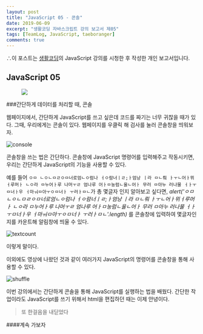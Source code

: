 ```yaml
---
layout: post
title: "JavaScript 05 - 콘솔"
date: 2019-06-09
excerpt: "생활코딩 자바스크립트 강의 보고서 제05"
tags: [TeamLog, JavaScript, taeboranger]
comments: true
---
```


∴이 포스트는 [생활코딩](https://www.youtube.com/playlist?list=PLuHgQVnccGMBB348PWRN0fREzYcYgFybf)의 JavaScript 강의를 시청한 후 작성한 개인 보고서입니다.

## JavaScript 05

<figure class="half">
    <a href="https://www.lform.com/_assets/packages/wp/assets/uploaded/2017/08/lform_javascript_blog_header_image-1600x1080.jpg"><img src="https://www.lform.com/_assets/packages/wp/assets/uploaded/2017/08/lform_javascript_blog_header_image-1600x1080.jpg"></a>
</figure>

###간단하게 데이터를 처리할 때, 콘솔

 웹페이지에서, 간단하게 JavaScript를 쓰고 싶은데 코드를 짜기는 너무 귀찮을 때가 있다. 그때, 우리에게는 콘솔이 있다. 웹페이지를 우클릭 해 검사를 눌러 콘솔창을 띄워보자.

 ![console](/assets/console.JPG)

콘솔창을 쓰는 법은 간단하다. 콘솔창에 JavaScript 명령어를 입력해주고 작동시키면, 우리는 간단하게 JavaScript의 기능을 사용할 수 있다.

예를 들어 `ㅇㅁ ㄴㅇㄴㅁㄹㅇㅁ너로엄ㄴㅇ럼나 ㅓㅇ람너ㅣㄹ;ㅏ엄낭 ㅣ라 ㅁㄴ뤄 ㅏㅜㄴ어ㅏ뮈ㅓ루머ㅏ ㄴㅇ라 ㅁ누어ㅏ루 나머ㅜㄹ 엄나루 어ㅏㅁ눙럼ㄴ울ㄴ어ㅏ 무러 ㅁ아누 러나물 ㅓㅏㅜㅁ너ㅏ우 ㅓ마ㅝㅁ아ㅜㅇㅁ너ㅏ ㅜ러ㅏㅁㄴ`가 총 몇글자 인지 알아보고 싶다면,
*alert('ㅇㅁ ㄴㅇㄴㅁㄹㅇㅁ너로엄ㄴㅇ럼나 ㅓㅇ람너ㅣㄹ;ㅏ엄낭 ㅣ라 ㅁㄴ뤄 ㅏㅜㄴ어ㅏ뮈ㅓ루머ㅏ ㄴㅇ라 ㅁ누어ㅏ루 나머ㅜㄹ 엄나루 어ㅏㅁ눙럼ㄴ울ㄴ어ㅏ 무러 ㅁ아누 러나물 ㅓㅏㅜㅁ너ㅏ우 ㅓ마ㅝㅁ아ㅜㅇㅁ너ㅏ ㅜ러ㅏㅁㄴ'.length)* 를 콘솔창에 입력하여 몇글자인지를 카운트해 알림창에 띄울 수 있다.

![textcount](/assets/textcount.JPG)

이렇게 말이다.

이외에도 영상에 나왔던 것과 같이 여러가지 JavaScript의 명령어를 콘솔창을 통해 사용할 수 있다.

![shuffle](/assets/shuffle.JPG)

이번 강의에서는 간단하게 콘솔을 통해 JavaScript를 실행하는 법을 배웠다. 간단한 작업이라도 JavaScript를 쓰기 위해서 html을 편집하던 때는 이제 안녕이다.

>또 한걸음을 내딛었다

####계속 가보자
